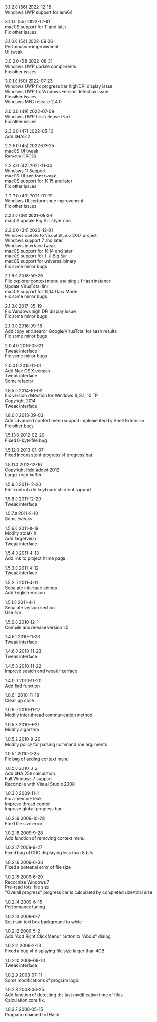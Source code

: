 3.1.2.0 (56) 2022-12-15  
Windows UWP support for arm64  

3.1.1.0 (55) 2022-12-01  
macOS support for 11 and later  
Fix other issues  

3.1.0.0 (54) 2022-09-26  
Performance improvement  
UI tweak  

3.0.2.0 (51) 2022-08-31  
Windows UWP update components  
Fix other issues  

3.0.1.0 (50) 2022-07-23  
Windows UWP fix progress bar high DPI display issue  
Windows UWP fix Windows version detection issue  
Fix other issues  
Windows MFC release 2.4.0  

3.0.0.0 (49) 2022-07-09  
Windows UWP first release (3.x)  
Fix other issues  

2.3.0.0 (47) 2022-05-10  
Add SHA512  

2.2.5.0 (45) 2022-03-25  
macOS UI tweak  
Remove CRC32  

2.2.4.0 (42) 2021-11-04  
Windows 11 Support  
macOS UI and font tweak  
macOS support for 10.15 and later  
Fix other issues  

2.2.3.0 (40) 2021-07-19  
Windows UI performance improvement  
Fix other issues  

2.2.1.0 (36) 2021-05-24  
macOS update Big Sur style icon  

2.2.0.0 (34) 2020-12-01  
Windows update to Visual Studio 2017 project  
Windows support 7 and later  
Windows interface tweak  
macOS support for 10.14 and later  
macOS support for 11.0 Big Sur  
macOS support for universal binary  
Fix some minor bugs  

2.1.9.0 2018-09-26  
File explorer context menu use single fHash instance  
Update VirusTotal link  
macOS support for 10.14 Dark Mode  
Fix some minor bugs  

2.1.3.0 2017-05-19  
Fix Windows high DPI display issue  
Fix some minor bugs  

2.1.0.0 2016-09-18  
Add copy and search Google/VirusTotal for hash results  
Fix some minor bugs  

2.0.4.0 2016-05-21  
Tweak interface  
Fix some minor bugs  

2.0.0.0 2015-11-01  
Add Mac OS X version  
Tweak interface  
Some refactor  

1.8.5.0 2014-10-02  
Fix version detection for Windows 8, 8.1, 10 TP  
Copyright 2014  
Tweak interface  

1.8.0.0 2013-09-03  
Add advanced context menu support implemented by Shell Extension.  
Fix other bugs  

1.5.13.0 2012-02-20  
Fixed 0-byte file bug.  

1.5.12.0 2013-01-07  
Fixed inconsistent progress of progress bar.  

1.5.11.0 2012-12-16  
Copyright field added 2012  
Larger read buffer  

1.5.9.0 2011-12-20  
Edit control add keyboard shortcut support  

1.5.8.0 2011-12-20  
Tweak interface  

1.5.7.0 2011-9-10  
Some tweaks  

1.5.6.0 2011-8-19  
Modify stdafx.h  
Add targetver.h  
Tweak interface  

1.5.4.0 2011-4-13  
Add link to project home page  

1.5.3.0 2011-4-12  
Tweak interface  

1.5.2.0 2011-4-11  
Separate interface strings  
Add English version  

1.5.1.0 2011-4-1  
Separate version section  
Use svn  

1.5.0.0 2010-12-1  
Compile and release version 1.5  

1.4.6.1 2010-11-23  
Tweak interface  

1.4.6.0 2010-11-23  
Tweak interface  

1.4.5.0 2010-11-22  
Improve search and tweak interface  

1.4.0.0 2010-11-20  
Add find function  

1.0.6.1 2010-11-18  
Clean up code  

1.0.6.0 2010-11-17  
Modify inter-thread communication method  

1.0.5.3 2010-9-21  
Modify algorithm  

1.0.5.2 2010-9-20  
Modify policy for parsing command line arguments  

1.0.5.1 2010-3-25  
Fix bug of adding context menu  

1.0.5.0 2010-3-2  
Add SHA 256 calculation  
Full Windows 7 support  
Recompile with Visual Studio 2008  

1.0.3.0 2009-11-1  
Fix a memory leak  
Improve thread control  
Improve global progress bar  

1.0.2.19 2009-10-28  
Fix 0 file size error  

1.0.2.18 2009-9-28  
Add function of removing context menu  

1.0.2.17 2009-9-27  
Fixed bug of CRC displaying less than 8 bits  

1.0.2.16 2009-6-30  
Fixed a potential error of file size  

1.0.2.15 2009-6-29  
Recognize Windows 7  
Pre-read total file size  
"Overall progress" progress bar is calculated by completed size/total size  

1.0.2.14 2009-6-15  
Performance tuning  

1.0.2.13 2009-6-7  
Set main text box background to white  

1.0.2.12 2009-5-2  
Add "Add Right Click Menu" button to "About" dialog.  

1.0.2.11 2009-2-13  
Fixed a bug of displaying file size larger than 4GB.  

1.0.2.10 2008-09-10  
Tweak interface  

1.0.2.9 2008-07-11  
Some modifications of program logic  

1.0.2.8 2008-06-25  
Add function of detecting the last modification time of files  
Calculation core fix.  

1.0.2.7 2008-05-15  
Program renamed to fHash  
